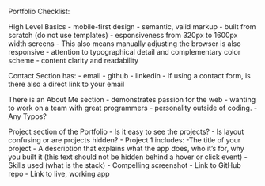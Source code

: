 



Portfolio Checklist:

High Level Basics
    - mobile-first design 
    - semantic, valid markup
    - built from scratch (do not use templates)
    - esponsiveness from 320px to 1600px width screens
        - This also means manually adjusting the browser is also responsive
    - attention to typographical detail and complementary color scheme 
    - content clarity and readability

Contact Section has:
    - email 
    - github 
    - linkedin 
    - If using a contact form, is there also a direct link to your email
    
There is an About Me section
    - demonstrates passion for the web 
    - wanting to work on a team with great programmers 
    - personality outside of coding.
    - Any Typos?

Project section of the Portfolio
    - Is it easy to see the projects? 
    - Is layout confusing or are projects hidden?
    - Project 1 includes:
        -The title of your project
        - A description that explains what the app does, who it’s for, why you built it (this text should not be hidden behind a hover or click event)
        - Skills used (what is the stack)
        - Compelling screenshot
        - Link to GitHub repo
        - Link to live, working app
